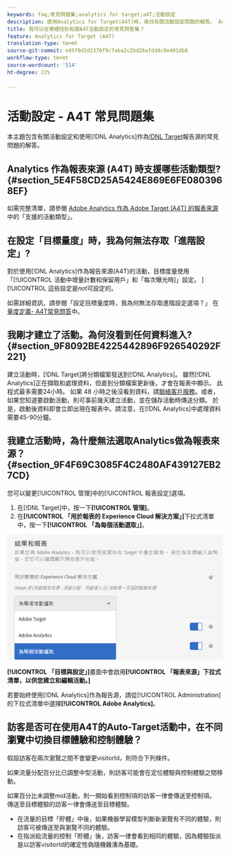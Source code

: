 ```yaml
---
keywords: faq;常見問題集;analytics for target;a4T;活動設定
description: 使用Analytics for Target(A4T)時，尋找有關活動設定問題的解答。 A4T可讓您使用Analytics報表來處理Target活動。
title: 我可以在哪裡找到有關A4T活動設定的常見問答集？
feature: Analytics for Target (A4T)
translation-type: tm+mt
source-git-commit: e45f0d2d2370f9c7aba2c2bd26afdd4c0e401db8
workflow-type: tm+mt
source-wordcount: '514'
ht-degree: 22%

---
```



# 活動設定 - A4T 常見問題集

本主題包含有關活動設定和使用[!DNL Analytics]作為[!DNL Target](A4T)報告源的常見問題的解答。

## Analytics 作為報表來源 (A4T) 時支援哪些活動類型?{#section_5E4F58CD25A5424E869E6FE0803968EF}

如需完整清單，請參閱 [Adobe Analytics 作為 Adobe Target (A4T) 的報表來源](/help/c-integrating-target-with-mac/a4t/a4t.md#concept_7540C8C04259434AB6EE33B09F47A1DE)中的「支援的活動類型」。

## 在設定「目標量度」時，我為何無法存取「進階設定」?

對於使用[!DNL Analytics]作為報告來源(A4T)的活動，目標度量使用「[!UICONTROL 活動中增量計數和保留用戶」和「每次曝光時]」設定。 ][!UICONTROL 這些設定是&#x200B;*not*&#x200B;可設定的。

如需詳細資訊，請參閱「設定目標量度時，我為何無法存取進階設定選項？」 在[量度定義- A4T常見問答](/help/c-integrating-target-with-mac/a4t/r-a4t-faq/a4t-faq-metric-definition.md)中。

## 我剛才建立了活動。為何沒看到任何資料進入?  {#section_9F8092BE4225442896F926540292F221}

建立活動時，[!DNL Target]將分類檔案發送到[!DNL Analytics]。 雖然[!DNL Analytics]正在擷取和處理資料，但直到分類檔案更新後，才會在報表中顯示。 此程式最多需要24小時。 如果 48 小時之後沒看到資料，請[聯絡客戶服務](/help/cmp-resources-and-contact-information.md#reference_ACA3391A00EF467B87930A450050077C)。或者，如果您知道要啟動活動，則可事前幾天建立活動，並在儲存活動時傳送分類。 於是，啟動後資料即會立即出現在報表中。請注意，在[!DNL Analytics]中處理資料需要45-90分鐘。

## 我建立活動時，為什麼無法選取Analytics做為報表來源？{#section_9F4F69C3085F4C2480AF439127EB27CD}

您可以變更[!UICONTROL 管理]中的[!UICONTROL 報表設定]選項。

1. 在[!DNL Target]中，按一下&#x200B;**[!UICONTROL 管理]**。
1. 在&#x200B;**[!UICONTROL 「用於報表的 Experience Cloud 解決方案」]**&#x200B;下拉式清單中，按一下&#x200B;**[!UICONTROL 「為每個活動選取」]**。

![](assets/select-per-activity.png)

**[!UICONTROL 「目標與設定」]**&#x200B;畫面中會啟用&#x200B;**[!UICONTROL 「報表來源」下拉式清單，以供您建立和編輯活動。]**

若要始終使用[!DNL Analytics]作為報告源，請從[!UICONTROL Administration]的下拉式清單中選擇&#x200B;**[!UICONTROL Adobe Analytics]**。

## 訪客是否可在使用A4T的Auto-Target活動中，在不同瀏覽中切換目標體驗和控制體驗？

假設訪客在兩次瀏覽之間不會變更visitorId，則符合下列條件。

如果流量分配百分比已調整中型活動，則訪客可能會在定位體驗與控制體驗之間移動。

如果百分比未調整mid活動，則一開始看到控制項的訪客一律會傳送至控制項。 傳送至目標體驗的訪客一律會傳送至目標體驗。

* 在流量的目標「貯體」中後，如果機器學習模型判斷新瀏覽有不同的體驗，則訪客可被傳送至與瀏覽不同的體驗。
* 在指派給流量的控制「貯體」後，訪客一律會看到相同的體驗，因為體驗指派是以訪客visitorId的確定性偽隨機雜湊為基礎。

